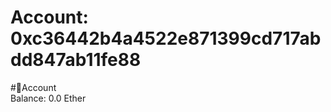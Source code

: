 
Account: 0xc36442b4a4522e871399cd717abdd847ab11fe88
===================================================
  
#📜Account  
Balance: 0.0 Ether